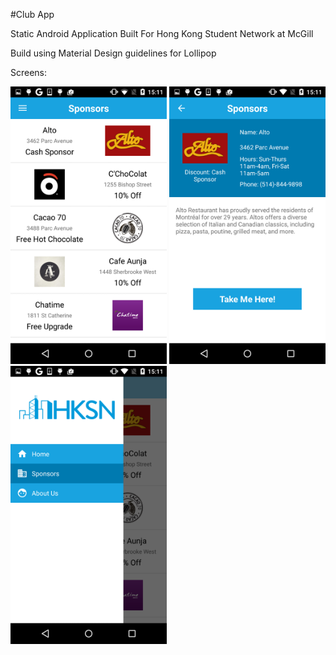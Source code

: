 #Club App

Static Android Application Built For Hong Kong Student Network at McGill

Build using Material Design guidelines for Lollipop

Screens:

<img src="https://github.com/MartyZhang/ClubApp/blob/master/Screens1.png" alt="alt text" width="250">

<img src="https://github.com/MartyZhang/ClubApp/blob/master/Screens2.png" alt="alt text" width="250">

<img src="https://github.com/MartyZhang/ClubApp/blob/master/Screens3.png" alt="alt text" width="250">
